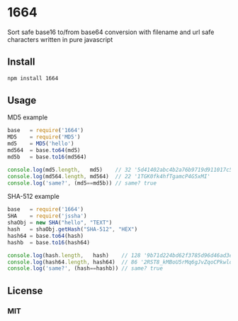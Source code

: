 # 1664

Sort safe base16 to/from base64 conversion with filename and url safe characters written in pure javascript 

## Install

```sh
npm install 1664
```

## Usage

MD5 example

```js
base   = require('1664')
MD5    = require('MD5')
md5    = MD5('hello')
md564  = base.to64(md5)
md5b   = base.to16(md564)

console.log(md5.length,   md5)    // 32 '5d41402abc4b2a76b9719d911017c592'
console.log(md564.length, md564)  // 22 '1TGK0fk4hfTgamcP4G5xMI'
console.log('same?', (md5==md5b)) // same? true
```

SHA-512 example

```js
base   = require('1664')
SHA    = require('jssha')
shaObj = new SHA("hello", "TEXT")
hash   = shaObj.getHash("SHA-512", "HEX")
hash64 = base.to64(hash)
hashb  = base.to16(hash64)

console.log(hash.length,   hash)    // 128 '9b71d224bd62f3785d96d46ad3ea3d73319bfbc2890caadae2dff72519673ca72323c3d99ba5c11d7c7acc6e14b8c5da0c4663475c2e5c3adef46f73bcdec043'
console.log(hash64.length, hash64)  // 86 '2RST8_kMBoU5rMq6gJvZqoCPkwld_CfigYs~Sa6MSxenCZlybReS4TV7gCRXItmTdCHbD7N2uSEiwpRsExsh13'
console.log('same?', (hash==hashb)) // same? true
```

## License

### MIT
